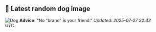 ## 🐶 Latest random dog image
![Dog](https://images.dog.ceo/breeds/deerhound-scottish/n02092002_885.jpg)
**Advice:** "No "brand" is your friend."
*Updated: 2025-07-27 22:42 UTC*

